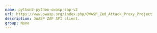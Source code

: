 ```yaml
---
name: python2-python-owasp-zap-v2
url: https://www.owasp.org/index.php/OWASP_Zed_Attack_Proxy_Project
description: OWASP ZAP API client.
group: None
---
```

